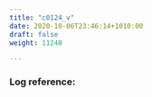 ```yaml
---
title: "c0124_v"
date: 2020-10-06T23:46:14+1010:00
draft: false
weight: 11240

---
```


### Log reference: <no value>

```
